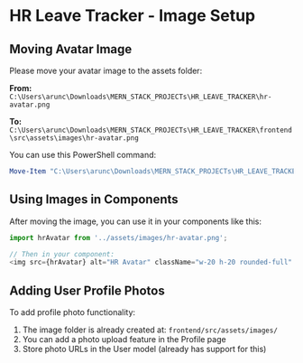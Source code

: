 # HR Leave Tracker - Image Setup

## Moving Avatar Image

Please move your avatar image to the assets folder:

**From:** `C:\Users\arunc\Downloads\MERN_STACK_PROJECTs\HR_LEAVE_TRACKER\hr-avatar.png`

**To:** `C:\Users\arunc\Downloads\MERN_STACK_PROJECTs\HR_LEAVE_TRACKER\frontend\src\assets\images\hr-avatar.png`

You can use this PowerShell command:

```powershell
Move-Item "C:\Users\arunc\Downloads\MERN_STACK_PROJECTs\HR_LEAVE_TRACKER\hr-avatar.png" "C:\Users\arunc\Downloads\MERN_STACK_PROJECTs\HR_LEAVE_TRACKER\frontend\src\assets\images\hr-avatar.png"
```

## Using Images in Components

After moving the image, you can use it in your components like this:

```javascript
import hrAvatar from '../assets/images/hr-avatar.png';

// Then in your component:
<img src={hrAvatar} alt="HR Avatar" className="w-20 h-20 rounded-full" />
```

## Adding User Profile Photos

To add profile photo functionality:

1. The image folder is already created at: `frontend/src/assets/images/`
2. You can add a photo upload feature in the Profile page
3. Store photo URLs in the User model (already has support for this)
